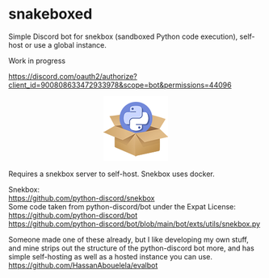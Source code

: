 # snakeboxed
Simple Discord bot for snekbox (sandboxed Python code execution), self-host or use a global instance.

Work in progress

https://discord.com/oauth2/authorize?client_id=900808633472933978&scope=bot&permissions=44096

<p align="center">
    <img alt="Snakeboxed logo, the Python Discord logo hovering out of a clipart cardboard box." src="https://github.com/JMcB17/snakeboxed/blob/main/assets/logo-128.png">
</p>

Requires a snekbox server to self-host. Snekbox uses docker.

Snekbox:    
https://github.com/python-discord/snekbox    
Some code taken from python-discord/bot under the Expat License:    
https://github.com/python-discord/bot    
https://github.com/python-discord/bot/blob/main/bot/exts/utils/snekbox.py

Someone made one of these already, but I like developing my own stuff, and mine strips out the structure of the python-discord bot more, and has simple self-hosting as well as a hosted instance you can use.    
https://github.com/HassanAbouelela/evalbot

